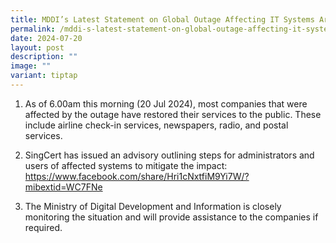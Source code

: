 ```yaml
---
title: MDDI’s Latest Statement on Global Outage Affecting IT Systems Around the World
permalink: /mddi-s-latest-statement-on-global-outage-affecting-it-systems-around-the-world/
date: 2024-07-20
layout: post
description: ""
image: ""
variant: tiptap
---
```

<ol data-tight="true" class="tight">
<li>
<p>As of 6.00am this morning (20 Jul 2024), most companies that were affected
by the outage have restored their services to the public. These include
airline check-in services, newspapers, radio, and postal services.</p>
<p></p>
</li>
<li>
<p>SingCert has issued an advisory outlining steps for administrators and
users of affected systems to mitigate the impact: <a href="https://www.facebook.com/share/Hri1cNxtfiM9Yi7W/?mibextid=WC7FNe" rel="noopener noreferrer nofollow" target="_blank">https://www.facebook.com/share/Hri1cNxtfiM9Yi7W/?mibextid=WC7FNe</a>
</p>
<p></p>
</li>
<li>
<p>The Ministry of Digital Development and Information is closely monitoring
the situation and will provide assistance to the companies if required.</p>
</li>
</ol>
<p></p>